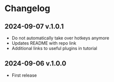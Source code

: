 # Changelog

## 2024-09-07 v.1.0.1

- Do not automatically take over hotkeys anymore
- Updates README with repo link
- Additional links to useful plugins in tutorial

## 2024-09-06 v.1.0.0

- First release